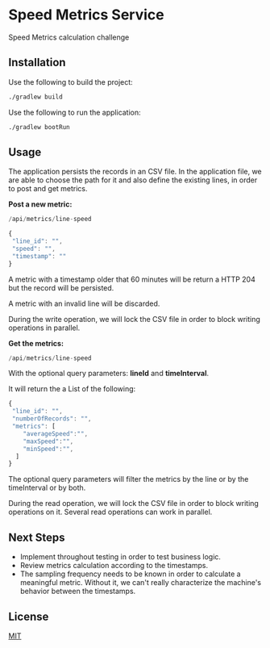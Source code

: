 # Speed Metrics Service 

Speed Metrics calculation challenge

## Installation

Use the following to build the project:

```bash
./gradlew build
```

Use the following to run the application:

```bash
./gradlew bootRun
```

## Usage

The application persists the records in an CSV file. In the application file, we are able to choose the path for it and also define the existing lines, in order to post and get metrics.

**Post a new metric:**

```java
/api/metrics/line-speed
```
```javascript
{
 "line_id": "",
 "speed": "",
 "timestamp": ""
}
```
A metric with a timestamp older that 60 minutes will be return a HTTP 204 but the record will be persisted.

A metric with an invalid line will be discarded.

During the write operation, we will lock the CSV file in order to block writing operations in parallel.

**Get the metrics:**

```java
/api/metrics/line-speed
```
With the optional query parameters: **lineId** and **timeInterval**.

It will return the a List of the following:

```javascript
{
 "line_id": "",
 "numberOfRecords": "",
 "metrics": [
    "averageSpeed":"",
    "maxSpeed":"",
    "minSpeed":"",
  ]
}
```

The optional query parameters will filter the metrics by the line or by the timeInterval or by both.

During the read operation, we will lock the CSV file in order to block writing operations on it. Several read operations can work in parallel.

## Next Steps

* Implement throughout testing in order to test business logic.
* Review metrics calculation according to the timestamps.
* The sampling frequency needs to be known in order to calculate a meaningful metric. Without it, we can't really characterize the machine's behavior between the timestamps.

## License

[MIT](https://choosealicense.com/licenses/mit/)
